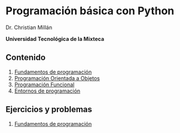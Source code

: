 # Programación básica con Python

Dr. Christian Millán

__Universidad Tecnológica de la Mixteca__


## Contenido

1. [Fundamentos de programación](./unit_1_basics/README.md)
2. [Programación Orientada a Objetos]()
3. [Programación Funcional]()
4. [Entornos de programación]()


## Ejercicios y problemas

1. [Fundamentos de programación](./uni_1_basics_problems/README.md)